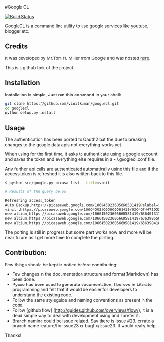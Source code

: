 #Google CL

[![Build Status](https://travis-ci.org/vinitkumar/googlecl.svg?branch=master)](https://travis-ci.org/vinitkumar/googlecl)

GoogleCL is a command line utility to use google services like youtube, blogger etc.


## Credits

It was developed by Mr.Tom H. Miller from Google and was hosted
[here](https://code.google.com/p/googlecl/).

This is a github fork of the project.

## Installation

Installation is simple, Just run this command in your shell:

```bash
git clone https://github.com/vinitkumar/googlecl.git
cd googlecl
python setup.py install
```

## Usage

The authentication has been ported to Oauth2 but the due to breaking changes to
the google data apis not everything works yet.

When using for the first time, it asks to authenticate using a google account
and saves the token and everything else requires in a ~/.googlecl.conf file.

Any further api calls are authenticated automatically using this file and if
the access token is refreshed it is also written back to this file.

```sh
$ python src/google.py picasa list --title=vinit

# Results of the query below

Refreshing access_token
Auto Backup,https://picasaweb.google.com/106645023605660581419?alabel=small_instant_upload
vinit ,https://picasaweb.google.com/106645023605660581419/6364374472652374833?authkey=Gv1sRgCKvwtLTF-LCYhwE
new albium,https://picasaweb.google.com/106645023605660581419/6364013171723570321?authkey=Gv1sRgCMyYo4WgzbmxXA
new albium,https://picasaweb.google.com/106645023605660581419/6363985588196326577?authkey=Gv1sRgCLiN2Yy96ZGkwAE
new albium,https://picasaweb.google.com/106645023605660581419/6363984184714329473?authkey=Gv1sRgCIOvoYj-6IL_rQE
```

The porting is still in progress but some part works now and more will be near
future as I get more time to complete the porting.

## Contribution:

Few things should be kept in notice before contributing:

- Few changes in the documentation structure and format(Markdown) has
been done.
- Pycco has been used to generate documentation. I believe in Literate
programming and felt that it would be easier for developers to
understand the existing code.
- Follow the same styleguide and naming conventions as present in the
code.
- Follow [github flow] (http://guides.github.com/overviews/flow/), It is
a dead simple way to deal with development using and I prefer it.
- Branch naming could be issue related. Say there is issue #23, create a
branch name feature/fix-issue23 or bugfix/issue23. It would really help.

Thanks!
